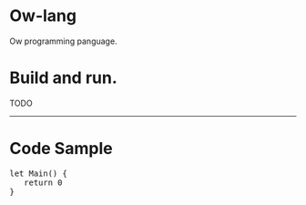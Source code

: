 # Ow-lang
Ow programming panguage.
# Build and run.
TODO
____________

# Code Sample
<pre>
let Main() {
   return 0 
}
</pre>
